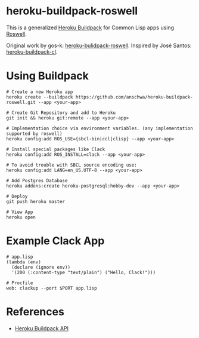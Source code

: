 # heroku-buildpack-roswell

This is a generalized [Heroku Buildpack](https://devcenter.heroku.com/articles/buildpacks) for Common Lisp apps using [Roswell](https://github.com/roswell/roswell).

Original work by gos-k: [heroku-bulidpack-roswell](https://github.com/gos-k/heroku-buildpack-roswell). Inspired by José Santos: [heroku-buildpack-cl](https://github.com/jsmpereira/heroku-buildpack-cl).

# Using Buildpack

```
# Create a new Heroku app
heroku create --buildpack https://github.com/anschwa/heroku-buildpack-roswell.git --app <your-app>

# Create Git Repository and add to Heroku
git init && heroku git:remote --app <your-app>

# Implementation choice via environment variables. (any implementation supported by roswell)
heroku config:add ROS_USE={sbcl-bin|ccl|clisp} --app <your-app>

# Install special packages like Clack
heroku config:add ROS_INSTALL=clack --app <your-app>

# To avoid trouble with SBCL source encoding use:
heroku config:add LANG=en_US.UTF-8 --app <your-app>

# Add Postgres Database
heroku addons:create heroku-postgresql:hobby-dev --app <your-app>

# Deploy
git push heroku master

# View App
heroku open
```

# Example Clack App
```
# app.lisp
(lambda (env)
  (declare (ignore env))
  '(200 (:content-type "text/plain") ("Hello, Clack!")))
```

```
# Procfile
web: clackup --port $PORT app.lisp
```

# References
- [Heroku Buildpack API](https://devcenter.heroku.com/articles/buildpack-api#example-buildpacks)